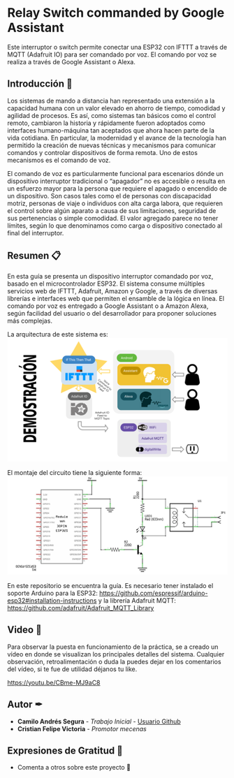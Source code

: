 # Relay Switch commanded by Google Assistant
Este interruptor o switch permite conectar una ESP32 con IFTTT a través de MQTT (Adafruit IO) para ser comandado por voz. El comando por voz se realiza a través de Google Assistant o Alexa.

## Introducción 🚀

Los sistemas de mando a distancia han representado una extensión a la capacidad humana con un valor elevado en ahorro de tiempo, comodidad y agilidad de procesos. Es así, como sistemas tan básicos como el control remoto, cambiaron la historia y rápidamente fueron adoptados como interfaces humano-máquina tan aceptados que ahora hacen parte de la vida cotidiana. En particular, la modernidad y el avance de la tecnología han permitido la creación de nuevas técnicas y mecanismos para comunicar comandos y controlar dispositivos de forma remota. Uno de estos mecanismos es el comando de voz. 

El comando de voz es particularmente funcional para escenarios dónde un dispositivo interruptor tradicional o “apagador” no es accesible o resulta en un esfuerzo mayor para la persona que requiere el apagado o encendido de un dispositivo. Son casos tales como el de personas con discapacidad motriz, personas de viaje o individuos con alta carga labora, que requieren el control sobre algún aparato a causa de sus limitaciones, seguridad de sus pertenencias o simple comodidad. El valor agregado parece no tener límites, según lo que denominamos como carga o dispositivo conectado al final del interruptor.

## Resumen 📋

En esta guía se presenta un dispositivo interruptor comandado por voz, basado en el microcontrolador ESP32. El sistema consume múltiples servicios web de IFTTT, Adafruit, Amazon y Google, a través de diversas librerías e interfaces web que permiten el ensamble de la lógica en línea. El comando por voz es entregado a Google Assistant o a Amazon Alexa, según facilidad del usuario o del desarrollador para proponer soluciones más complejas.

La arquitectura de este sistema es:
![Image description](https://github.com/Kseg97/RelaySwitchGoogleAssistant/blob/master/arquitectura.png)

El montaje del circuito tiene la siguiente forma:
![Image description](https://github.com/Kseg97/RelaySwitchGoogleAssistant/blob/master/esquema_electronico.jpg)

En este repositorio se encuentra la guía.
Es necesario tener instalado el soporte Arduino para la ESP32: 
https://github.com/espressif/arduino-esp32#installation-instructions
y la librería Adafruit MQTT:
https://github.com/adafruit/Adafruit_MQTT_Library

## Video 📢
Para  observar la puesta en funcionamiento de la práctica, se a creado un vídeo en donde se visualizan los principales detalles del sistema. Cualquier observación, retroalimentación o duda la puedes dejar en los comentarios del vídeo, si te fue de utilidad déjanos tu like.

https://youtu.be/CBme-MJ9aC8 

## Autor ✒

* **Camilo Andrés Segura** - *Trabajo Inicial* - [Usuario Github](https://github.com/kseg97)
* **Cristian Felipe Victoria** - *Promotor mecenas*

## Expresiones de Gratitud 🎁

* Comenta a otros sobre este proyecto 📢 